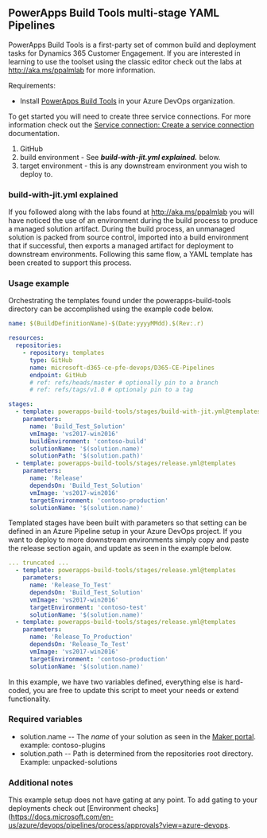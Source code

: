 
## PowerApps Build Tools multi-stage YAML Pipelines

PowerApps Build Tools is a first-party set of common build and deployment tasks for Dynamics 365 Customer Engagement. If you are interested in learning to use the toolset using the classic editor check out the labs at http://aka.ms/ppalmlab for more information.

Requirements:
 - Install [PowerApps Build Tools](https://marketplace.visualstudio.com/items?itemName=microsoft-IsvExpTools.PowerApps-BuildTools) in your Azure DevOps organization.

To get started you will need to create three service connections. For more information check out the [Service connection: Create a service connection](https://docs.microsoft.com/en-us/azure/devops/pipelines/library/service-endpoints?view=azure-devops&tabs=yaml#create-a-service-connection) documentation.
1. GitHub
2. build environment - See ***build-with-jit.yml explained.*** below.
3. target environment - this is any downstream environment you wish to deploy to.

### build-with-jit.yml explained

If you followed along with the labs found at http://aka.ms/ppalmlab you will have noticed the use of an environment during the build process to produce a managed solution artifact. During the build process, an unmanaged solution is packed from source control, imported into a build environment that if successful, then exports a managed artifact for deployment to downstream environments. Following this same flow, a YAML template has been created to support this process.

### Usage example

Orchestrating the templates found under the powerapps-build-tools directory can be accomplished using the example code below. 

```yaml
name: $(BuildDefinitionName)-$(Date:yyyyMMdd).$(Rev:.r)

resources:
  repositories:
    - repository: templates
      type: GitHub
      name: microsoft-d365-ce-pfe-devops/D365-CE-Pipelines
      endpoint: GitHub
      # ref: refs/heads/master # optionally pin to a branch
      # ref: refs/tags/v1.0 # optionaly pin to a tag

stages:
  - template: powerapps-build-tools/stages/build-with-jit.yml@templates
    parameters:
      name: 'Build_Test_Solution'
      vmImage: 'vs2017-win2016'
      buildEnvironment: 'contoso-build'
      solutionName: '$(solution.name)'
      solutionPath: '$(solution.path)'
  - template: powerapps-build-tools/stages/release.yml@templates
    parameters:
      name: 'Release'
      dependsOn: 'Build_Test_Solution'
      vmImage: 'vs2017-win2016'
      targetEnvironment: 'contoso-production'
      solutionName: '$(solution.name)'
```

Templated stages have been built with parameters so that setting can be defined in an Azure Pipeline setup in your Azure DevOps project. If you want to deploy to more downstream environments simply copy and paste the release section again, and update as seen in the example below.

```yaml
... truncated ...
  - template: powerapps-build-tools/stages/release.yml@templates
    parameters:
      name: 'Release_To_Test'
      dependsOn: 'Build_Test_Solution'
      vmImage: 'vs2017-win2016'
      targetEnvironment: 'contoso-test'
      solutionName: '$(solution.name)'
  - template: powerapps-build-tools/stages/release.yml@templates
    parameters:
      name: 'Release_To_Production'
      dependsOn: 'Release_To_Test'
      vmImage: 'vs2017-win2016'
      targetEnvironment: 'contoso-production'
      solutionName: '$(solution.name)'
```

In this example, we have two variables defined, everything else is hard-coded, you are free to update this script to meet your needs or extend functionality.

### Required variables
 - solution.name -- The *name* of your solution as seen in the [Maker portal](https://make.powerapps.com/environments/environment:solutions/solutions). example: contoso-plugins
 - solution.path -- Path is determined from the repositories root directory. Example: unpacked-solutions

### Additional notes
This example setup does not have gating at any point. To add gating to your deployments check out [Environment checks](https://docs.microsoft.com/en-us/azure/devops/pipelines/process/approvals?view=azure-devops.
